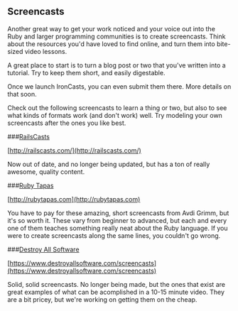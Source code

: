 ## Screencasts

Another great way to get your work noticed and your voice out into the Ruby and larger programming communities is to create screencasts. Think about the resources you'd have loved to find online, and turn them into bite-sized video lessons.

A great place to start is to turn a blog post or two that you've written into a tutorial. Try to keep them short, and easily digestable.

Once we launch IronCasts, you can even submit them there. More details on that soon.

Check out the following screencasts to learn a thing or two, but also to see what kinds of formats work (and don't work) well. Try modeling your own screencasts after the ones you like best.

###[RailsCasts](http://railscasts.com/)

[http://railscasts.com/](http://railscasts.com/)

Now out of date, and no longer being updated, but has a ton of really awesome, quality content.

###[Ruby Tapas](http://rubytapas.com)

[http://rubytapas.com](http://rubytapas.com)

You have to pay for these amazing, short screencasts from Avdi Grimm, but it's so worth it. These vary from beginner to advanced, but each and every one of them teaches something really neat about the Ruby language. If you were to create screencasts along the same lines, you couldn't go wrong.

###[Destroy All Software](https://www.destroyallsoftware.com/screencasts)

[https://www.destroyallsoftware.com/screencasts](https://www.destroyallsoftware.com/screencasts)

Solid, solid screencasts. No longer being made, but the ones that exist are great examples of what can be acomplished in a 10-15 minute video. They are a bit pricey, but we're working on getting them on the cheap.